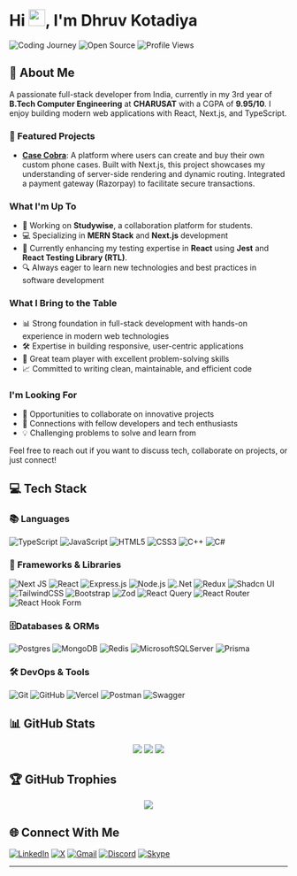 # Hi <img src="https://raw.githubusercontent.com/MartinHeinz/MartinHeinz/master/wave.gif" width="30px" height="30px">, I'm Dhruv Kotadiya

<div align="left">
  <img src="https://img.shields.io/badge/Building_the_Web-Since_2023-FF6B6B?style=for-the-badge&logo=webcomponents.org&logoColor=white" alt="Coding Journey" />
  <img src="https://img.shields.io/badge/Open_Source-Enthusiast-47A248?style=for-the-badge&logo=opensourceinitiative&logoColor=white" alt="Open Source" />
  <img src="https://komarev.com/ghpvc/?username=DhruvK007&label=Profile%20Views&color=0e75b6&style=for-the-badge" alt="Profile Views" />
</div>

## 💫 About Me
A passionate full-stack developer from India, currently in my 3rd year of **B.Tech Computer Engineering** at **CHARUSAT** with a CGPA of **9.95/10**. I enjoy building modern web applications with React, Next.js, and TypeScript.

### 🚀 Featured Projects

- **[Case Cobra](https://case-cobra-nextjs.vercel.app/)**: A platform where users can create and buy their own custom phone cases. Built with Next.js, this project showcases my understanding of server-side rendering and dynamic routing. Integrated a payment gateway (Razorpay) to facilitate secure transactions.

### What I'm Up To
- 🚀 Working on **Studywise**, a collaboration platform for students.
- 💻 Specializing in **MERN Stack** and **Next.js** development
- 🌱 Currently enhancing my testing expertise in **React** using **Jest** and **React Testing Library (RTL)**.
- 🔍 Always eager to learn new technologies and best practices in software development

### What I Bring to the Table
- 📊 Strong foundation in full-stack development with hands-on experience in modern web technologies
- 🛠 Expertise in building responsive, user-centric applications
- 🤝 Great team player with excellent problem-solving skills
- 📈 Committed to writing clean, maintainable, and efficient code

### I'm Looking For
- 👥 Opportunities to collaborate on innovative projects
- 🌟 Connections with fellow developers and tech enthusiasts
- 💡 Challenging problems to solve and learn from

Feel free to reach out if you want to discuss tech, collaborate on projects, or just connect!

## 💻 Tech Stack

###  📚 Languages
![TypeScript](https://img.shields.io/badge/typescript-%23007ACC.svg?style=for-the-badge&logo=typescript&logoColor=white)
![JavaScript](https://img.shields.io/badge/javascript-%23323330.svg?style=for-the-badge&logo=javascript&logoColor=%23F7DF1E)
![HTML5](https://img.shields.io/badge/html5-%23E34F26.svg?style=for-the-badge&logo=html5&logoColor=white)
![CSS3](https://img.shields.io/badge/css3-%231572B6.svg?style=for-the-badge&logo=css3&logoColor=white)
![C++](https://img.shields.io/badge/c++-%2300599C.svg?style=for-the-badge&logo=c%2B%2B&logoColor=white)
![C#](https://img.shields.io/badge/c%23-%23239120.svg?style=for-the-badge&logo=csharp&logoColor=white)

###  🧰 Frameworks & Libraries
![Next JS](https://img.shields.io/badge/Next-black?style=for-the-badge&logo=next.js&logoColor=white)
![React](https://img.shields.io/badge/react-%2320232a.svg?style=for-the-badge&logo=react&logoColor=%2361DAFB)
![Express.js](https://img.shields.io/badge/express.js-%23404d59.svg?style=for-the-badge&logo=express&logoColor=%2361DAFB)
![Node.js](https://img.shields.io/badge/node.js-%2300D500.svg?style=for-the-badge&logo=node.js&logoColor=white)
![.Net](https://img.shields.io/badge/.NET-5C2D91?style=for-the-badge&logo=.net&logoColor=white)
![Redux](https://img.shields.io/badge/redux-%23593d88.svg?style=for-the-badge&logo=redux&logoColor=white)
![Shadcn UI](https://img.shields.io/badge/shadcn%2Fui-000000?style=for-the-badge&logo=shadcnui&logoColor=white)
![TailwindCSS](https://img.shields.io/badge/tailwindcss-%2338B2AC.svg?style=for-the-badge&logo=tailwind-css&logoColor=white)
![Bootstrap](https://img.shields.io/badge/bootstrap-%238511FA.svg?style=for-the-badge&logo=bootstrap&logoColor=white)
![Zod](https://img.shields.io/badge/zod-%233068b7.svg?style=for-the-badge&logo=zod&logoColor=white)
![React Query](https://img.shields.io/badge/-React%20Query-FF4154?style=for-the-badge&logo=react%20query&logoColor=white)
![React Router](https://img.shields.io/badge/React_Router-CA4245?style=for-the-badge&logo=react-router&logoColor=white)
![React Hook Form](https://img.shields.io/badge/React%20Hook%20Form-%23EC5990.svg?style=for-the-badge&logo=reacthookform&logoColor=white)

### 🗄️Databases & ORMs
![Postgres](https://img.shields.io/badge/postgres-%23316192.svg?style=for-the-badge&logo=postgresql&logoColor=white)
![MongoDB](https://img.shields.io/badge/MongoDB-%234ea94b.svg?style=for-the-badge&logo=mongodb&logoColor=white)
![Redis](https://img.shields.io/badge/redis-%23DD0031.svg?style=for-the-badge&logo=redis&logoColor=white)
![MicrosoftSQLServer](https://img.shields.io/badge/Microsoft%20SQL%20Server-CC2927?style=for-the-badge&logo=microsoft%20sql%20server&logoColor=white)
![Prisma](https://img.shields.io/badge/Prisma-3982CE?style=for-the-badge&logo=Prisma&logoColor=white)

###  🛠️  DevOps & Tools
![Git](https://img.shields.io/badge/git-%23F05033.svg?style=for-the-badge&logo=git&logoColor=white)
![GitHub](https://img.shields.io/badge/github-%23121011.svg?style=for-the-badge&logo=github&logoColor=white)
![Vercel](https://img.shields.io/badge/vercel-%23000000.svg?style=for-the-badge&logo=vercel&logoColor=white)
![Postman](https://img.shields.io/badge/Postman-FF6C37?style=for-the-badge&logo=postman&logoColor=white)
![Swagger](https://img.shields.io/badge/-Swagger-%23Clojure?style=for-the-badge&logo=swagger&logoColor=white)

## 📊 GitHub Stats

<div align="center">
  
![](https://github-readme-stats.vercel.app/api?username=DhruvK007&theme=transparent&hide_border=false&include_all_commits=false&count_private=false)
![](https://github-readme-streak-stats.herokuapp.com/?user=DhruvK007&theme=transparent&hide_border=false)
![](https://github-readme-stats.vercel.app/api/top-langs/?username=DhruvK007&theme=transparent&hide_border=false&include_all_commits=false&count_private=false&layout=compact)

</div>

## 🏆 GitHub Trophies

<div align="center">
  
![](https://github-profile-trophy.vercel.app/?username=DhruvK007&theme=transparent&no-frame=false&no-bg=true&margin-w=4)

</div>

## 🌐 Connect With Me
[![LinkedIn](https://img.shields.io/badge/LinkedIn-%230077B5.svg?style=for-the-badge&logo=linkedin&logoColor=white)](https://linkedin.com/in/dhruv-kotadiya-86b2212ba)
[![X](https://img.shields.io/badge/X-%23000000.svg?style=for-the-badge&logo=X&logoColor=white)](https://x.com/DhruvKotad72384)
[![Gmail](https://img.shields.io/badge/Gmail-%23EA4335.svg?style=for-the-badge&logo=gmail&logoColor=white)](mailto:dhruvkotadiya0235@gmail.com)
[![Discord](https://img.shields.io/badge/Discord-%235865F2.svg?style=for-the-badge&logo=discord&logoColor=white)](https://discord.gg/cCQZgjfM8u)
[![Skype](https://img.shields.io/badge/Skype-%2300AFF0.svg?style=for-the-badge&logo=Skype&logoColor=white)](https://join.skype.com/invite/xcXSW873BwN7)


---

